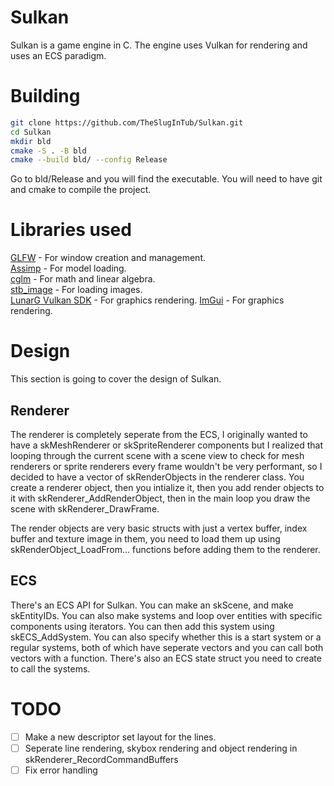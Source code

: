 # Sulkan

Sulkan is a game engine in C.
The engine uses Vulkan for rendering and uses an ECS paradigm.

# Building

```bash
git clone https://github.com/TheSlugInTub/Sulkan.git
cd Sulkan 
mkdir bld
cmake -S . -B bld
cmake --build bld/ --config Release
```

Go to bld/Release and you will find the executable.
You will need to have git and cmake to compile the project.

# Libraries used

[GLFW](https://github.com/glfw/glfw) - For window creation and management. \
[Assimp](https://github.com/assimp/assimp) - For model loading. \
[cglm](https://github.com/recp/cglm) - For math and linear algebra. \
[stb_image](https://github.com/nothings/stb) - For loading images. \
[LunarG Vulkan SDK](https://github.com/LunarG/VulkanTools/releases/tag/sdk-1.0.33.0) - For graphics rendering.
[ImGui](https://github.com/ocornut/imgui) - For graphics rendering.

# Design

This section is going to cover the design of Sulkan.

## Renderer

The renderer is completely seperate from the ECS, I originally wanted to have a 
skMeshRenderer or skSpriteRenderer components but I realized that looping 
through the current scene with a scene view to check for mesh renderers or sprite 
renderers every frame wouldn't be very performant, so I decided to have a vector
of skRenderObjects in the renderer class. You create a renderer object, then you 
intialize it, then you add render objects to it with skRenderer_AddRenderObject,
then in the main loop you draw the scene with skRenderer_DrawFrame.

The render objects are very basic structs with just a vertex buffer, index buffer
and texture image in them, you need to load them up using skRenderObject_LoadFrom...
functions before adding them to the renderer.

## ECS

There's an ECS API for Sulkan. You can make an skScene, and make skEntityIDs.
You can also make systems and loop over entities with specific components using 
iterators. You can then add this system using skECS_AddSystem. You can also specify
whether this is a start system or a regular systems, both of which have seperate vectors
and you can call both vectors with a function.
There's also an ECS state struct you need to create to call the systems.

# TODO

- [ ] Make a new descriptor set layout for the lines.
- [ ] Seperate line rendering, skybox rendering and object rendering in 
skRenderer_RecordCommandBuffers
- [ ] Fix error handling
